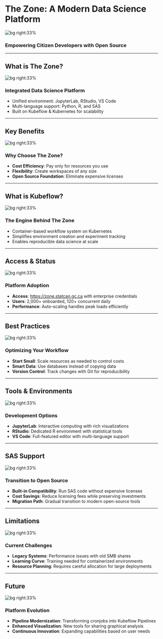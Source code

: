 <!-- Title Slide -->
# The Zone: A Modern Data Science Platform
![bg right:33%](./1755722468.png)
### Empowering Citizen Developers with Open Source

---

<!-- What is The Zone? -->
## What is The Zone?
![bg right:33%](./1755722468.png)
### Integrated Data Science Platform
- Unified environment: JupyterLab, RStudio, VS Code
- Multi-language support: Python, R, and SAS
- Built on Kubeflow & Kubernetes for scalability

---

<!-- Key Benefits -->
## Key Benefits
![bg right:33%](./1755722468.png)

### Why Choose The Zone?
- **Cost Efficiency**: Pay only for resources you use
- **Flexibility**: Create workspaces of any size
- **Open Source Foundation**: Eliminate expensive licenses
---

<!-- What is Kubeflow? -->
## What is Kubeflow?
![bg right:33%](./1755722468.png)
### The Engine Behind The Zone
- Container-based workflow system on Kubernetes
- Simplifies environment creation and experiment tracking
- Enables reproducible data science at scale

---

<!-- Access & Status -->
## Access & Status
![bg right:33%](./1755722468.png)
### Platform Adoption
- **Access**: https://zone.statcan.gc.ca with enterprise credentials
- **Users**: 2,000+ onboarded, 120+ concurrent daily
- **Performance**: Auto-scaling handles peak loads efficiently

---

<!-- Best Practices -->
## Best Practices
![bg right:33%](./1755722468.png)
### Optimizing Your Workflow
- **Start Small**: Scale resources as needed to control costs
- **Smart Data**: Use databases instead of copying data
- **Version Control**: Track changes with Git for reproducibility

---

<!-- Tools & Environments -->
## Tools & Environments
![bg right:33%](./1755722468.png)
### Development Options
- **JupyterLab**: Interactive computing with rich visualizations
- **RStudio**: Dedicated R environment with statistical tools
- **VS Code**: Full-featured editor with multi-language support

---

<!-- SAS Support -->
## SAS Support
![bg right:33%](./1755722468.png)
### Transition to Open Source
- **Built-in Compatibility**: Run SAS code without expensive licenses
- **Cost Savings**: Reduce licensing fees while preserving investments
- **Migration Path**: Gradual transition to modern open-source tools

---

<!-- Limitations -->
## Limitations
![bg right:33%](./1755722468.png)
### Current Challenges
- **Legacy Systems**: Performance issues with old SMB shares
- **Learning Curve**: Training needed for containerized environments
- **Resource Planning**: Requires careful allocation for large deployments

---

<!-- Future -->
## Future
![bg right:33%](./1755722468.png)
### Platform Evolution
- **Pipeline Modernization**: Transforming cronjobs into Kubeflow Pipelines
- **Enhanced Visualization**: New tools for sharing graphical analysis
- **Continuous Innovation**: Expanding capabilities based on user needs
